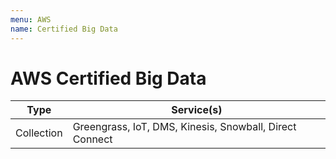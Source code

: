 ```yaml
---
menu: AWS
name: Certified Big Data
---
```


# AWS Certified Big Data

| Type       | Service(s)                                              |
| ---------- | ------------------------------------------------------- |
| Collection | Greengrass, IoT, DMS, Kinesis, Snowball, Direct Connect |

